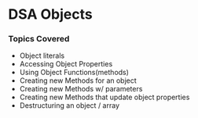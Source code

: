# DSA Objects

### Topics Covered
- Object literals
- Accessing Object Properties
- Using Object Functions(methods)
- Creating new Methods for an object
- Creating new Methods w/ parameters
- Creating new Methods that update object properties
- Destructuring an object / array